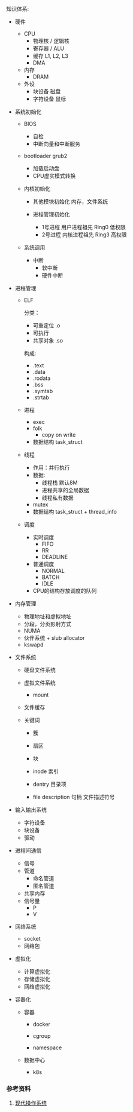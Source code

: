 知识体系:

- 硬件

  - CPU
    - 物理核 / 逻辑核
    - 寄存器 / ALU
    - 缓存 L1, L2, L3
    - DMA
  - 内存
    - DRAM
  - 外设
    - 块设备 磁盘
    - 字符设备 鼠标

- 系统初始化

  - BIOS

    - 自检
    - 中断向量和中断服务

  - bootloader grub2 

    - 加载启动盘
    - CPU虚实模式转换

  - 内核初始化

    - 其他模块初始化 内存，文件系统

    - 进程管理初始化 
      - 1号进程 用户进程祖先 Ring0 低权限 
      - 2号进程 内核进程祖先 Ring3 高权限

  - 系统调用

    - 中断
      - 软中断
      - 硬件中断

- 进程管理

  - ELF

    分类：

    - 可重定位 .o
    - 可执行
    - 共享对象 .so

    构成:

    - .text
    - .data
    - .rodata
    - .bss
    - .symtab
    - .strtab

  - 进程
    - exec
    - folk
      - copy on write
    - 数据结构 task_struct
  - 线程
    - 作用：并行执行
    - 数据:
      - 线程栈 默认8M
      - 进程共享的全局数据
      - 线程私有数据
    - mutex
    - 数据结构 task_struct + thread_info
  - 调度
    - 实时调度
      - FIFO
      - RR
      - DEADLINE
    - 普通调度
      - NORMAL
      - BATCH
      - IDLE
    - CPU的结构存放调度的队列

- 内存管理

  - 物理地址和虚拟地址
  - 分段，分页影射方式
  - NUMA
  - 伙伴系统 + slub allocator
  - kswapd

- 文件系统

  - 硬盘文件系统

  - 虚拟文件系统

    - mount

  - 文件缓存

  - 关键词

    - 簇 
    - 扇区 
    - 块 

    - inode 索引
    - dentry 目录项
    - file description  句柄  文件描述符号

- 输入输出系统

  - 字符设备
  - 块设备
  - 驱动

- 进程间通信

  - 信号
  - 管道
    - 命名管道
    - 匿名管道
  - 共享内存
  - 信号量
    - P
    - V

- 网络系统

  - socket
  - 网络包

- 虚拟化

  - 计算虚拟化
  - 存储虚拟化
  - 网络虚拟化

- 容器化

  - 容器

    - docker

    - cgroup
    - namespace

  - 数据中心

    - k8s





### 参考资料

1. [现代操作系统](https://github.com/ShineFan/awesome-programming-books-1/blob/master/ComputerSystem/%E7%8E%B0%E4%BB%A3%E6%93%8D%E4%BD%9C%E7%B3%BB%E7%BB%9F%EF%BC%88%E7%AC%AC3%E7%89%88%EF%BC%89.pdf)